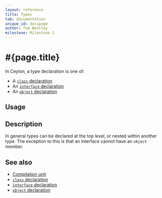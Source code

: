 ```yaml
---
layout: reference
title: Types
tab: documentation
unique_id: docspage
author: Tom Bentley
milestone: Milestone 1
---
```


# #{page.title}

In Ceylon, a type declaration is one of:

* A [`class` declaration](../../types/class)
* An [`interface` declaration](../../types/interface)
* An [`object` declaration](../../types/object)

## Usage 



## Description

In general types can be declared at the top level, or nested within another 
type. The exception to this is that an interface cannot have an `object` member.


## See also

* [Compilation unit](../compilation-unit)
* [`class` declaration](../../type/class)
* [`interface` declaration](../../type/interface)
* [`object` declaration](../../type/object)
